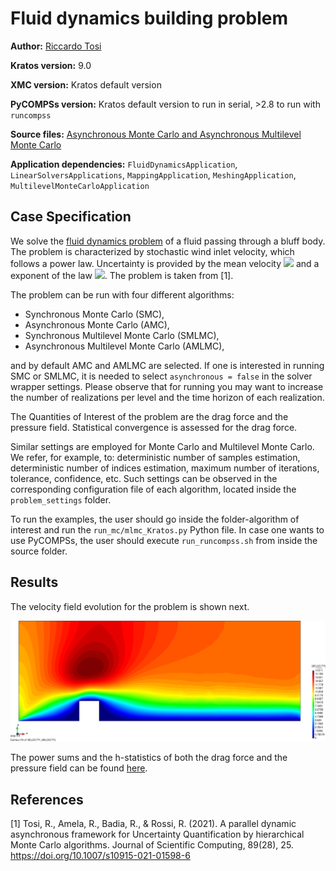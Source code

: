 # Fluid dynamics building problem

**Author:** [Riccardo Tosi](https://riccardotosi.github.io)

**Kratos version:** 9.0

**XMC version:** Kratos default version

**PyCOMPSs version:** Kratos default version to run in serial, >2.8 to run with `runcompss`

**Source files:** [Asynchronous Monte Carlo and Asynchronous Multilevel Monte Carlo](source)

**Application dependencies:** `FluidDynamicsApplication`, `LinearSolversApplications`, `MappingApplication`, `MeshingApplication`, `MultilevelMonteCarloApplication`

## Case Specification
We solve the [fluid dynamics problem](https://github.com/KratosMultiphysics/Kratos/tree/master/applications/FluidDynamicsApplication) of a fluid passing through a bluff body. The problem is characterized by stochastic wind inlet velocity, which follows a power law. Uncertainty is provided by the mean velocity <img src="https://render.githubusercontent.com/render/math?math=u\sim\mathcal{N}(10.0,0.1)"> and a exponent of the law <img src="https://render.githubusercontent.com/render/math?math=\alpha\sim\mathcal{N}(0.12,0.012)">. The problem is taken from [1].

The problem can be run with four different algorithms:

* Synchronous Monte Carlo (SMC),
* Asynchronous Monte Carlo (AMC),
* Synchronous Multilevel Monte Carlo (SMLMC),
* Asynchronous Multilevel Monte Carlo (AMLMC),

and by default AMC and AMLMC are selected. If one is interested in running SMC or SMLMC, it is needed to select `asynchronous = false` in the solver wrapper settings. Please observe that for running you may want to increase the number of realizations per level and the time horizon of each realization.

The Quantities of Interest of the problem are the drag force and the pressure field. Statistical convergence is assessed for the drag force.

Similar settings are employed for Monte Carlo and Multilevel Monte Carlo. We refer, for example, to: deterministic number of samples estimation, deterministic number of indices estimation, maximum number of iterations, tolerance, confidence, etc. Such settings can be observed in the corresponding configuration file of each algorithm, located inside the `problem_settings` folder.

To run the examples, the user should go inside the folder-algorithm of interest and run the `run_mc/mlmc_Kratos.py` Python file. In case one wants to use PyCOMPSs, the user should execute `run_runcompss.sh` from inside the source folder.

## Results

The velocity field evolution for the problem is shown next.

<img src="data/velocity.gif" alt="velocity" width="750"/>

The power sums and the h-statistics of both the drag force and the pressure field can be found [here](source/power_sums_outputs).

## References

[1] Tosi, R., Amela, R., Badia, R., & Rossi, R. (2021). A parallel dynamic asynchronous framework for Uncertainty Quantification by hierarchical Monte Carlo algorithms. Journal of Scientific Computing, 89(28), 25. https://doi.org/10.1007/s10915-021-01598-6
